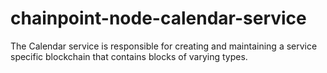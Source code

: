 # chainpoint-node-calendar-service

The Calendar service is responsible for creating and maintaining
a service specific blockchain that contains blocks of varying types.
